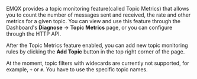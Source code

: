 EMQX provides a topic monitoring feature(called Topic Metrics) that allows you to count the number of messages sent and received, the rate and other metrics for a given topic. You can view and use this feature through the Dashboard's **Diagnose** -> **Topic Metrics** page, or you can configure through the HTTP API.

After the Topic Metrics feature enabled, you can add new topic monitoring rules by clicking the **Add Topic** button in the top right corner of the page.

At the moment, topic filters with widecards are currently not supported, for example, `+` or `#`. You have to use the specific topic names.
